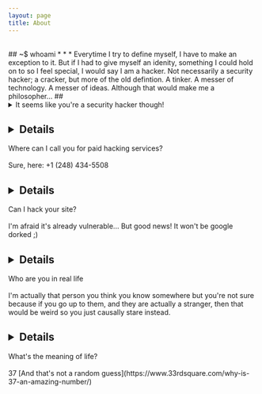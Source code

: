 ```yaml
---
layout: page
title: About
---
```


<br>
## ~$ whoami
* * *
Everytime I try to define myself, I have to make an exception to it. But if I had to give myself an idenity, something I could hold on to so I feel special, I would say I am a hacker. Not necessarily a security hacker; a cracker, but more of the old defintion. A tinker. A messer of technology. A messer of ideas. Although that would make me a philosopher... 
## <details>
<summary>It seems like you're a security hacker though!</summary>
<br>
Sometimes that does carry over to the real haxx0r hacking. But my intention is to learn, and how I do that is by unlocking its secrets. And no I am not a cyber-criminal. There's a difference. The difference is I won't respond to CaN i HaZ iNsTa SiR???
</details>

## <details>
<summary>Where can I call you for paid hacking services?</summary>
<br>
  Sure, here: +1 (248) 434-5508
</details>

## <details>
<summary>Can I hack your site?</summary>
<br>
  I'm afraid it's already vulnerable... But good news! It won't be google dorked ;)
</details>

## <details>
<summary>Who are you in real life</summary>
<br>
  I'm actually that person you think you know somewhere but you're not sure because if you go up to them, and they are actually a stranger, then that would be weird so you just causally stare instead.
</details>

## <details>
<summary>What's the meaning of life?</summary>
<br>
  37 [And that's not a random guess](https://www.33rdsquare.com/why-is-37-an-amazing-number/)
</details>
